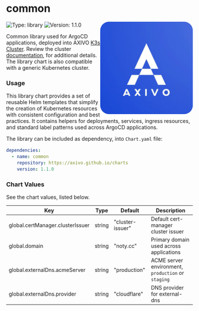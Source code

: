 # common

<img align="right" width="250" height="250" src="https://raw.githubusercontent.com/axivo/charts/main/library/common/icon.png" alt="common" />

![Type: library](https://img.shields.io/badge/Type-library-informational?style=flat-square)  ![Version: 1.1.0](https://img.shields.io/badge/Version-1.1.0-informational?style=flat-square)

Common library used for ArgoCD applications, deployed into AXIVO [K3s Cluster](https://github.com/axivo/k3s-cluster). Review the cluster [documentation](https://axivo.com/k3s-cluster/), for additional details. The library chart is also compatible with a generic Kubernetes cluster.

### Usage

This library chart provides a set of reusable Helm templates that simplify the creation of Kubernetes resources with consistent configuration and best practices. It contains helpers for deployments, services, ingress resources, and standard label patterns used across ArgoCD applications.

The library can be included as dependency, into `Chart.yaml` file:

```yaml
dependencies:
  - name: common
    repository: https://axivo.github.io/charts
    version: 1.1.0
```

### Chart Values

See the chart values, listed below.

| Key | Type | Default | Description |
|-----|------|---------|-------------|
| global.certManager.clusterIssuer | string | "cluster-issuer" | Default cert-manager cluster issuer |
| global.domain | string | "noty.cc" | Primary domain used across applications |
| global.externalDns.acmeServer | string | "production" | ACME server environment, `production` or `staging` |
| global.externalDns.provider | string | "cloudflare" | DNS provider for external-dns |
